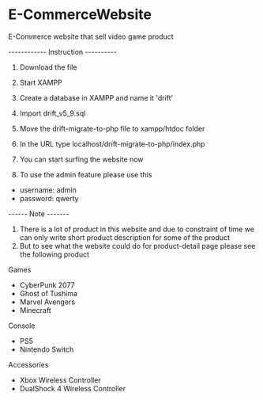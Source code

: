 # E-CommerceWebsite
E-Commerce website that sell video game product

------------ Instruction ----------
1. Download the file
2. Start XAMPP
3. Create a database in XAMPP and name it 'drift'
4. Import drift_v5_9.sql
5. Move the drift-migrate-to-php file to xampp/htdoc folder
6. In the URL type localhost/drift-migrate-to-php/index.php
7. You can start surfing the website now

4. To use the admin feature please use this
- username: admin
- password: qwerty

------ Note -------
1. There is a lot of product in this website and due to constraint of time we can only write short product description
for some of the product
2. But to see what the website could do for product-detail page please see the following product

Games
- CyberPunk 2077
- Ghost of Tushima
- Marvel Avengers
- Minecraft

Console
- PS5
- Nintendo Switch

Accessories
- Xbox Wireless Controller
- DualShock 4 Wireless Controller
